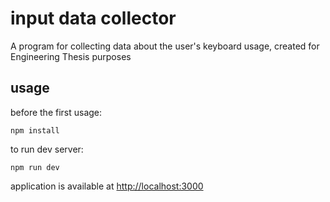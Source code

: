 # input data collector
A program for collecting data about the user's keyboard usage, created for Engineering Thesis purposes

## usage

before the first usage:
```
npm install
```
to run dev server:

```
npm run dev
```
application is available at [http://localhost:3000](http://localhost:3000)
